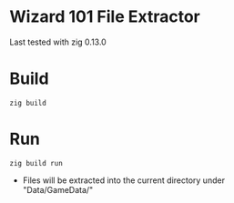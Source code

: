 # Wizard 101 File Extractor
Last tested with zig 0.13.0

# Build
`zig build`

# Run
`zig build run`

- Files will be extracted into the current directory under "Data/GameData/"
